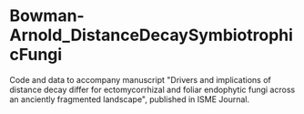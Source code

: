 # Bowman-Arnold_DistanceDecaySymbiotrophicFungi
Code and data to accompany manuscript "Drivers and implications of distance decay differ for ectomycorrhizal and foliar endophytic fungi across an anciently fragmented landscape", published in ISME Journal. 
